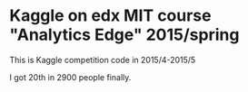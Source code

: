 # Kaggle on edx MIT course "Analytics Edge" 2015/spring

This is Kaggle competition code in 2015/4-2015/5

I got 20th in 2900 people finally.

